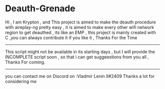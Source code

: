 # Deauth-Grenade 
Hi , I am Krypton , and This project is aimed to make the deauth procedure with aireplay-ng pretty easy , it is aimed to make every other wifi network region to get deauthed , its like an EMP , this project is mainly created with C ,you can always contribute it if you like it , Thanks For the Time

*******************************************************************************************************************************************************
This script might not be available in its starting days , but I will provide the INCOMPLETE script soon , so that i can get suggeestions from you all , Thanks For coming.
*********************************************************************************************************************************************************
you can contact me on Discord on :Vladmir Lenin II#2409
Thanks a lot for considering me
